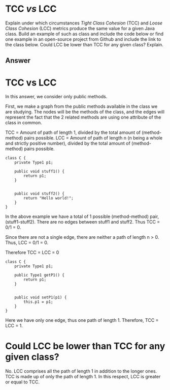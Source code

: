 # TCC *vs* LCC

Explain under which circumstances *Tight Class Cohesion* (TCC) and *Loose Class Cohesion* (LCC) metrics produce the same value for a given Java class. Build an example of such as class and include the code below or find one example in an open-source project from Github and include the link to the class below. Could LCC be lower than TCC for any given class? Explain.

## Answer

# TCC vs LCC

In this answer, we consider only public methods.

First, we make a graph from the public methods available in the class we are studying. The nodes will be the methods of the class, and the edges will represent the fact that the 2 related methods are using one attribute of the class in common.

TCC = Amount of path of length 1, divided by the total amount of (method-method) pairs possible.
LCC = Amount of path of length n (n being a whole and strictly positive number), divided by the total amount of (method-method) pairs possible.

```
class C {
	private Type1 p1;

	public void stuff1() {
		return p1;
	}


	public void stuff2() {
		return "Hello world!";
	}
}
```
In the above example we have a total of 1 possible (method-method) pair, (stuff1-stuff2).
There are no edges between stuff1 and stuff2.
Thus TCC = 0/1 = 0.

Since there are not a single edge, there are neither a path of length n > 0.
Thus, LCC = 0/1 = 0.

Therefore TCC = LCC = 0

```
class C {
	private Type1 p1;

	public Type1 getP1() {
		return p1;
	}


	public void setP1(p1) {
		this.p1 = p1;
	}
}
```

Here we have only one edge, thus one path of length 1.
Therefore, TCC = LCC = 1.


# Could LCC be lower than TCC for any given class?
No. LCC comprises all the path of length 1 in addition to the longer ones.
TCC is made up of only the path of length 1. In this respect, LCC is greater or equal to TCC.